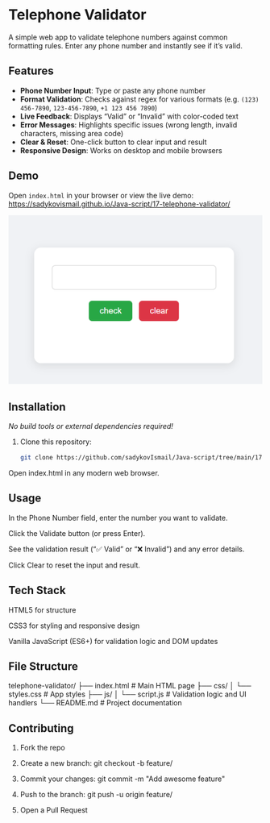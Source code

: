 # Telephone Validator

A simple web app to validate telephone numbers against common formatting rules. Enter any phone number and instantly see if it’s valid.

## Features

- **Phone Number Input**: Type or paste any phone number  
- **Format Validation**: Checks against regex for various formats (e.g. `(123) 456-7890`, `123-456-7890`, `+1 123 456 7890`)  
- **Live Feedback**: Displays “Valid” or “Invalid” with color-coded text  
- **Error Messages**: Highlights specific issues (wrong length, invalid characters, missing area code)  
- **Clear & Reset**: One-click button to clear input and result  
- **Responsive Design**: Works on desktop and mobile browsers  

## Demo

Open `index.html` in your browser or view the live demo:  
<https://sadykovismail.github.io/Java-script/17-telephone-validator/>

![Screenshot of the Telephone Validator app](./screenshot.png)

## Installation

_No build tools or external dependencies required!_

1. Clone this repository:  
   ```bash
   git clone https://github.com/sadykovIsmail/Java-script/tree/main/17-telephone-validator
Open index.html in any modern web browser.

## Usage
In the Phone Number field, enter the number you want to validate.

Click the Validate button (or press Enter).

See the validation result (“✅ Valid” or “❌ Invalid”) and any error details.

Click Clear to reset the input and result.

## Tech Stack
HTML5 for structure

CSS3 for styling and responsive design

Vanilla JavaScript (ES6+) for validation logic and DOM updates

## File Structure

telephone-validator/
├── index.html           # Main HTML page
├── css/
│   └── styles.css       # App styles
├── js/
│   └── script.js           # Validation logic and UI handlers
└── README.md            # Project documentation

## Contributing
1) Fork the repo

2) Create a new branch:
git checkout -b feature/<your-branch-name>

3) Commit your changes:
git commit -m "Add awesome feature"

4) Push to the branch:
git push -u origin feature/<your-branch-name>

5) Open a Pull Request
